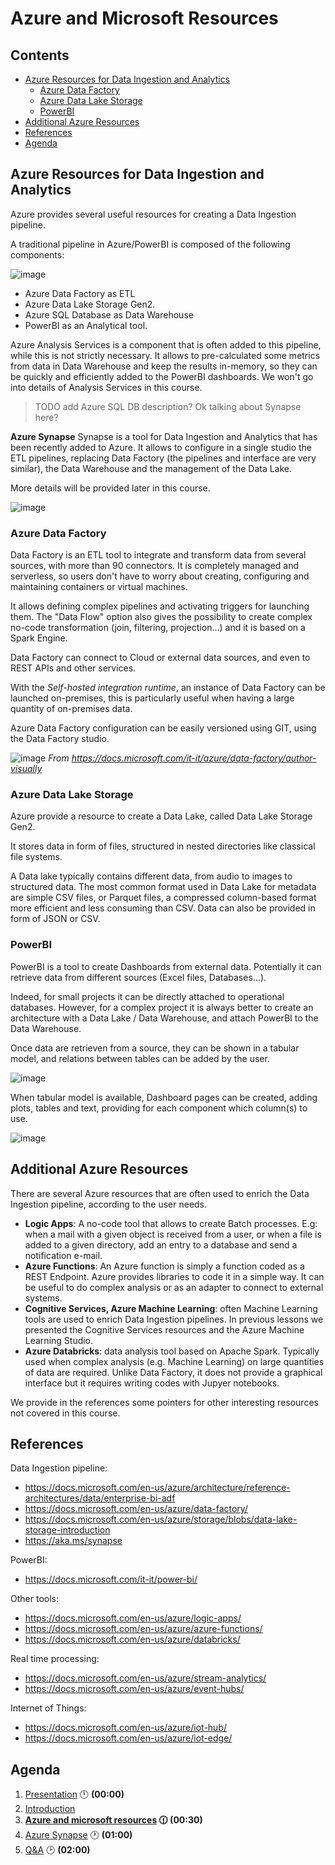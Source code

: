 # Azure and Microsoft Resources  <!-- omit in TOC -->

## Contents <!-- omit in TOC -->

- [Azure Resources for Data Ingestion and Analytics](#azure-resources-for-data-ingestion-and-analytics)
  - [Azure Data Factory](#azure-data-factory)
  - [Azure Data Lake Storage](#azure-data-lake-storage)
  - [PowerBI](#powerbi)
- [Additional Azure Resources](#additional-azure-resources)
- [References](#references)
- [Agenda](#agenda)

## Azure Resources for Data Ingestion and Analytics

Azure provides several useful resources for creating a Data Ingestion pipeline.

A traditional pipeline in Azure/PowerBI is composed of the following components:

![image](./images/azure-traditional-architecture.png)

- Azure Data Factory as ETL
- Azure Data Lake Storage Gen2.
- Azure SQL Database as Data Warehouse
- PowerBI as an Analytical tool.

Azure Analysis Services is a component that is often added to this pipeline, while this is not strictly necessary. 
It allows to pre-calculated some metrics from data in Data Warehouse and keep the results in-memory, so they can be quickly and efficiently added to the PowerBI dashboards. We won't go into details of Analysis Services in this course.

> TODO add Azure SQL DB description? Ok talking about Synapse here?

**Azure Synapse** Synapse is a tool for Data Ingestion and Analytics that has been recently added to Azure. It allows to configure in a single studio the ETL pipelines, replacing Data Factory (the pipelines and interface are very similar), the Data Warehouse and the management of the Data Lake. 

More details will be provided later in this course.

![image](./images/azure-new-architecture.png)

### Azure Data Factory

Data Factory is an ETL tool to integrate and transform data from several sources, with more than 90 connectors.
It is completely managed and serverless, so users don't have to worry about creating, configuring and maintaining containers or virtual machines.

It allows defining complex pipelines and activating triggers for launching them.
The "Data Flow" option also gives the possibility to create complex no-code transformation (join, filtering, projection...) and it is based on a Spark Engine.

Data Factory can connect to Cloud or external data sources, and even to REST APIs and other services.

With the *Self-hosted integration runtime*, an instance of Data Factory can be launched on-premises, this is particularly useful when having a large quantity of on-premises data.

Azure Data Factory configuration can be easily versioned using GIT, using the Data Factory studio.

![image](images/authoring-canvas.png)
*From https://docs.microsoft.com/it-it/azure/data-factory/author-visually*

### Azure Data Lake Storage

Azure provide a resource to create a Data Lake, called Data Lake Storage Gen2.

It stores data in form of files, structured in nested directories like classical file systems.

A Data lake typically contains different data, from audio to images to structured data. The most common format used in Data Lake for metadata are simple CSV files, or Parquet files, a compressed column-based format more efficient and less consuming than CSV. Data can also be provided in form of JSON or CSV. 

### PowerBI

PowerBI is a tool to create Dashboards from external data.
Potentially it can retrieve data from different sources (Excel files, Databases...).

Indeed, for small projects it can be directly attached to operational databases. However, for a complex project it is always better to create an architecture with a Data Lake / Data Warehouse, and attach PowerBI to the Data Warehouse.

Once data are retrieven from a source, they can be shown in a tabular model, and relations between tables can be added by the user.

![image](images/powerbi-tabular.png)

When tabular model is available, Dashboard pages can be created, adding plots, tables and text, providing for each component which column(s) to use.

![image](images/powerbi-plot.png)

## Additional Azure Resources

There are several Azure resources that are often used to enrich the Data Ingestion pipeline, according to the user needs.

- **Logic Apps**: A no-code tool that allows to create Batch processes. E.g:  when a mail with a given object is received from a user, or when a file is added to a given directory, add an entry to a database and send a notification e-mail.
- **Azure Functions**: An Azure function is simply a function coded as a REST Endpoint. Azure provides libraries to code it in a simple way. It can be useful to do complex analysis or as an adapter to connect to external systems.
- **Cognitive Services, Azure Machine Learning**: often Machine Learning tools are used to enrich Data Ingestion pipelines. In previous lessons we presented the Cognitive Services resources and the Azure Machine Learning Studio.
- **Azure Databricks**: data analysis tool based on Apache Spark. Typically used when complex analysis (e.g. Machine Learning) on large quantities of data are required. Unlike Data Factory, it does not provide a graphical interface but it requires writing codes with Jupyer notebooks.

We provide in the references some pointers for other interesting resources not covered in this course.


## References

Data Ingestion pipeline:
- https://docs.microsoft.com/en-us/azure/architecture/reference-architectures/data/enterprise-bi-adf
- https://docs.microsoft.com/en-us/azure/data-factory/
- https://docs.microsoft.com/en-us/azure/storage/blobs/data-lake-storage-introduction
- https://aka.ms/synapse

PowerBI:
- https://docs.microsoft.com/it-it/power-bi/

Other tools:
- https://docs.microsoft.com/en-us/azure/logic-apps/
- https://docs.microsoft.com/en-us/azure/azure-functions/
- https://docs.microsoft.com/en-us/azure/databricks/

Real time processing:
- https://docs.microsoft.com/en-us/azure/stream-analytics/
- https://docs.microsoft.com/en-us/azure/event-hubs/

Internet of Things:
- https://docs.microsoft.com/en-us/azure/iot-hub/
- https://docs.microsoft.com/en-us/azure/iot-edge/

## Agenda

1. [Presentation](01.presentation.md) :clock12: **(00:00)**
2. [Introduction](02.introduction.md)
3. **[Azure and microsoft resources](03.azure-microsoft-resources.md) :clock1230: (00:30)**
4. [Azure Synapse](04.azure-synapse.md) :clock1: **(01:00)**
5. [Q&A](08.q&a.md) :clock2: **(02:00)**